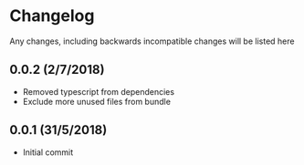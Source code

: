 # Changelog

Any changes, including backwards incompatible changes will be listed here

## 0.0.2 (2/7/2018)
- Removed typescript from dependencies
- Exclude more unused files from bundle

## 0.0.1 (31/5/2018)
- Initial commit
